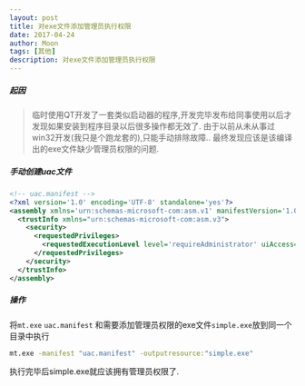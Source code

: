 ```yaml
---
layout: post
title: 对exe文件添加管理员执行权限
date: 2017-04-24
author: Moon
tags: [其他]
description: 对exe文件添加管理员执行权限
---
```


##### 起因
> 临时使用QT开发了一套类似启动器的程序,开发完毕发布给同事使用以后才发现如果安装到程序目录以后很多操作都无效了.
由于以前从未从事过win32开发(我只是个跑龙套的),只能手动排除故障..
最终发现应该是该编译出的exe文件缺少管理员权限的问题.

##### 手动创建uac文件
```xml
<!-- uac.manifest -->
<?xml version='1.0' encoding='UTF-8' standalone='yes'?>  
<assembly xmlns='urn:schemas-microsoft-com:asm.v1' manifestVersion='1.0'>  
  <trustInfo xmlns="urn:schemas-microsoft-com:asm.v3">  
    <security>  
      <requestedPrivileges>  
        <requestedExecutionLevel level='requireAdministrator' uiAccess='false' />  
      </requestedPrivileges>  
    </security>  
  </trustInfo>  
</assembly>
```
##### 操作
将`mt.exe` `uac.manifest` 和需要添加管理员权限的exe文件`simple.exe`放到同一个目录中执行
```bash
mt.exe -manifest "uac.manifest" -outputresource:"simple.exe"
```
执行完毕后simple.exe就应该拥有管理员权限了.